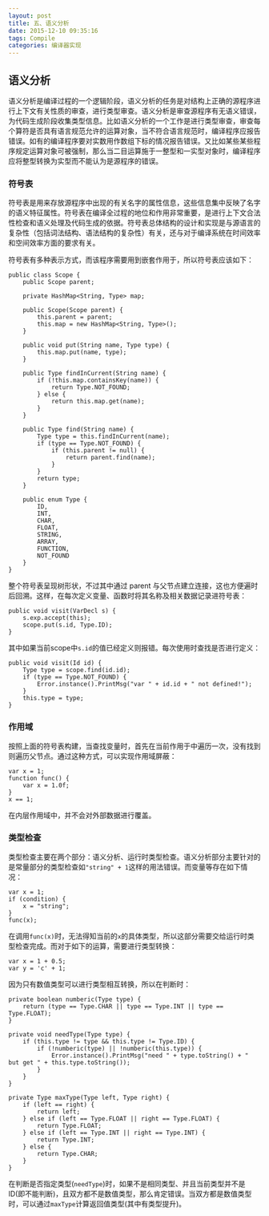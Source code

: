 ```yaml
---
layout: post
title: 五、语义分析
date: 2015-12-10 09:35:16
tags: Compile
categories: 编译器实现
---
```


## 语义分析

语义分析是编译过程的一个逻辑阶段，语义分析的任务是对结构上正确的源程序进行上下文有关性质的审查，进行类型审查。语义分析是审查源程序有无语义错误，为代码生成阶段收集类型信息。比如语义分析的一个工作是进行类型审查，审查每个算符是否具有语言规范允许的运算对象，当不符合语言规范时，编译程序应报告错误。如有的编译程序要对实数用作数组下标的情况报告错误。又比如某些某些程序规定运算对象可被强制，那么当二目运算施于一整型和一实型对象时，编译程序应将整型转换为实型而不能认为是源程序的错误。

<!-- more -->

### 符号表

符号表是用来存放源程序中出现的有关名字的属性信息，这些信息集中反映了名字的语义特征属性。符号表在编译全过程的地位和作用非常重要，是进行上下文合法性检查和语义处理及代码生成的依据。符号表总体结构的设计和实现是与源语言的复杂性（包括词法结构、语法结构的复杂性）有关，还与对于编译系统在时间效率和空间效率方面的要求有关。

符号表有多种表示方式，而该程序需要用到嵌套作用于，所以符号表应该如下：

	public class Scope {
		public Scope parent;
		
		private HashMap<String, Type> map;
		
		public Scope(Scope parent) {
			this.parent = parent;
			this.map = new HashMap<String, Type>();
		}
		
		public void put(String name, Type type) {
			this.map.put(name, type);
		}
		
		public Type findInCurrent(String name) {
			if (!this.map.containsKey(name)) {
				return Type.NOT_FOUND;
			} else {
				return this.map.get(name);
			}
		}
		
		public Type find(String name) {
			Type type = this.findInCurrent(name);
			if (type == Type.NOT_FOUND) {
				if (this.parent != null) {
					return parent.find(name);
				}
			}
			return type;
		}
		
		public enum Type {
			ID,
			INT,
			CHAR,
			FLOAT,
			STRING,
			ARRAY,
			FUNCTION,
			NOT_FOUND
		}
	}

整个符号表呈现树形状，不过其中通过 parent 与父节点建立连接，这也方便遍时后回溯。这样，在每次定义变量、函数时将其名称及相关数据记录进符号表：

	public void visit(VarDecl s) {
		s.exp.accept(this);
		scope.put(s.id, Type.ID);
	}
	
其中如果当前scope中`s.id`的值已经定义则报错。每次使用时查找是否进行定义：

	public void visit(Id id) {
		Type type = scope.find(id.id);
		if (type == Type.NOT_FOUND) {
			Error.instance().PrintMsg("var " + id.id + " not defined!");
		}
		this.type = type;
	}

### 作用域

按照上面的符号表构建，当查找变量时，首先在当前作用于中遍历一次，没有找到则遍历父节点。通过这种方式，可以实现作用域屏蔽：

	var x = 1;
	function func() {
		var x = 1.0f;
	}
	x == 1;
	
在内层作用域中，并不会对外部数据进行覆盖。

### 类型检查

类型检查主要在两个部分：语义分析、运行时类型检查。语义分析部分主要针对的是常量部分的类型检查如`"string" + 1`这样的用法错误。而变量等存在如下情况：

	var x = 1;
	if (condition) {
		x = "string";
	}
	func(x);
	
在调用`func(x)`时，无法得知当前的`x`的具体类型，所以这部分需要交给运行时类型检查完成。而对于如下的运算，需要进行类型转换：

	var x = 1 + 0.5;
	var y = 'c' + 1;

因为只有数值类型可以进行类型相互转换，所以在判断时：

	private boolean numberic(Type type) {
		return (type == Type.CHAR || type == Type.INT || type == Type.FLOAT);
	}

	private void needType(Type type) {
		if (this.type != type && this.type != Type.ID) {
			if (!numberic(type) || !numberic(this.type)) {
				Error.instance().PrintMsg("need " + type.toString() + " but get " + this.type.toString());
			}
		}
	}

	private Type maxType(Type left, Type right) {
		if (left == right) {
			return left;
		} else if (left == Type.FLOAT || right == Type.FLOAT) {
			return Type.FLOAT;
		} else if (left == Type.INT || right == Type.INT) {
			return Type.INT;
		} else {
			return Type.CHAR;
		}
	}
	
在判断是否指定类型(`needType`)时，如果不是相同类型、并且当前类型并不是ID(即不能判断)，且双方都不是数值类型，那么肯定错误。当双方都是数值类型时，可以通过`maxType`计算返回值类型(其中有类型提升)。

